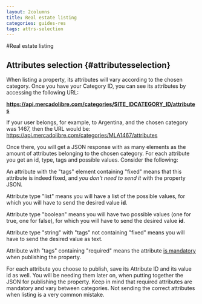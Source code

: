 ```yaml
---
layout: 2columns
title: Real estate listing
categories: guides-res
tags: attrs-selection
---
```


#Real estate listing

Attributes selection	{#attributesselection} 
--------------------
When listing a property, its attributes will vary according to the chosen category. Once you have your Category ID, you can see its attributes by accessing the following URL:

**https://api.mercadolibre.com/categories/SITE_IDCATEGORY_ID/attributes**

If your user belongs, for example, to Argentina, and the chosen category was 1467, then the URL would be: <a href="https://api.mercadolibre.com/categories/MLA1467/attributes" target="_blank">https://api.mercadolibre.com/categories/MLA1467/attributes</a>

Once there, you will get a JSON response with as many elements as the amount of attributes belonging to the chosen category. For each attribute you get an id, type, tags and possible values. Consider the following:

An attribute with the "tags" element containing "fixed" means that this attribute is indeed fixed, and *you don't need to send it* with the property JSON.

Attribute type "list" means you will have a list of the possible values, for which you will have to send the desired value **id**.

Attribute type "boolean" means you will have two possible values (one for true, one for false), for which you will have to send the desired value **id**.

Attribute type "string" with "tags" not containing "fixed" means you will have to send the desired value as text.

Attribute with "tags" containing "required" means the attribute <u>is mandatory</u> when publishing the property.

For each attribute you choose to publish, save its Attribute ID and its value id as well. You will be needing them later on, when putting together the JSON for publishing the property. Keep in mind that required attributes are mandatory and vary between categories. Not sending the correct attributes when listing is a very common mistake.